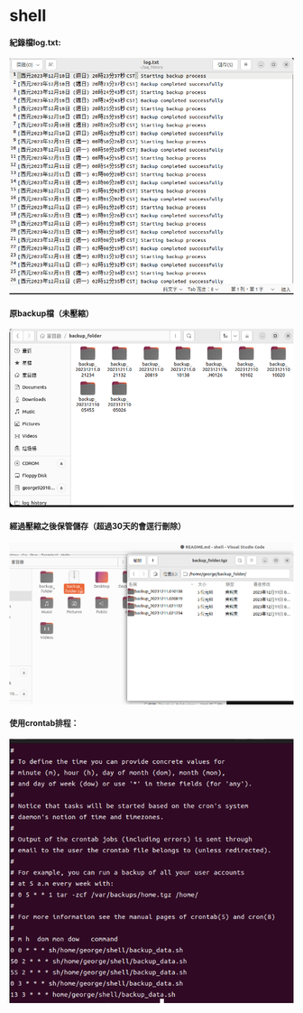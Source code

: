 # shell

#### 紀錄檔log.txt:

![Alt text](image.png)

#### 原backup檔（未壓縮）

![Alt text](image-1.png)

#### 經過壓縮之後保管儲存（超過30天的會逕行刪除）

![Alt text](image-3.png)

#### 使用crontab排程：

![Alt text](image-2.png)
